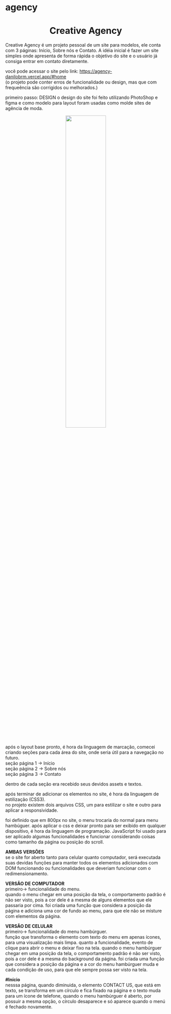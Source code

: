# agency
<h1 align="center"> Creative Agency </h1>

Creative Agency é um projeto pessoal de um site para modelos, ele conta com 3 páginas: Início, Sobre nós e Contato.
A idéia inicial é fazer um site simples onde apresenta de forma rápida o objetivo do site e o usuário já consiga entrar em contato diretamente.<br>

você pode acessar o site pelo link: https://agency-danilobrm.vercel.app/#home <br>
(o projeto pode conter erros de funcionalidade ou design, mas que com frequeência são corrigidos ou melhorados.)

primeiro passo: 
DESIGN
o design do site foi feito utilizando PhotoShop e figma e como modelo para layout foram usadas como molde sites de agência de moda.

<div align="center">
<img src="https://user-images.githubusercontent.com/108352730/189651492-53dc6611-7f48-44ad-8a17-d476a6bdb32d.jpg" width="50%">

</div>

após o layout base pronto, é hora da linguagem de marcação, comecei criando seções para cada área do site, onde seria útil para a navegação no futuro.<br>
seção página 1 -> Início<br>
seção página 2 -> Sobre nós<br>
seção página 3 -> Contato<br>

dentro de cada seção era recebido seus devidos assets e textos.<br>

após terminar de adicionar os elementos no site, é hora da linguagem de estilização (CSS3).<br>
no projeto existem dois arquivos CSS, um para estilizar o site e outro para aplicar a responsividade.<br>

foi definido que em 800px no site, o menu trocaria do normal para menu hambúguer.
após aplicar o css e deixar pronto para ser exibido em qualquer dispositivo, é hora da linguagem de programação. JavaScript foi usado para ser aplicado algumas funcionalidades e funcionar considerando coisas como tamanho da página ou posição do scroll.<br>

<strong>AMBAS VERSÕES</strong><br>
se o site for aberto tanto para celular quanto computador, será executada suas devidas funções para manter todos os elementos adicionados com DOM funcionando ou funcionalidades que deveriam funcionar com o redimensionamento.

<strong>VERSÃO DE COMPUTADOR</strong><br>
primeiro-> funcionalidade do menu.<br>
quando o menu chegar em uma posição da tela, o comportamento padrão é não ser visto, pois a cor dele é a mesma de alguns elementos que ele passaria por cima. foi criada uma função que considera a posição da página e adiciona uma cor de fundo ao menu, para que ele não se misture com elementos da página.

<strong>VERSÃO DE CELULAR</strong><br>
primeiro-> funcionalidade do menu hambúrguer.<br>
função que transforma o elemento com texto do menu em apenas ícones, para uma visualização mais limpa. quanto a funcionalidade, evento de clique para abrir o menu e deixar fixo na tela. quando o menu hambúrguer chegar em uma posição da tela, o comportamento padrão é não ser visto, pois a cor dele é a mesma do background da página. foi criada uma função que considera a posição da página e a cor do menu hambúrguer muda e cada condição de uso, para que ele sempre possa ser visto na tela.



<strong>#Início</strong><br>
nesssa página, quando diminuida, o elemento CONTACT US, que está em texto, se transforma em um círculo e fica fixado na página e o texto muda para um ícone de telefone, quando o menu hambúrguer é aberto, por possuir a mesma opção, o círculo desaparece e só aparece quando o menú é fechado novamente.


